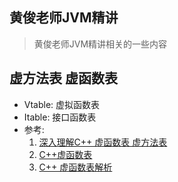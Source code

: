 黄俊老师JVM精讲
---
> 黄俊老师JVM精讲相关的一些内容
## 虚方法表 虚函数表 
* Vtable: 虚拟函数表
* Itable: 接口函数表
* 参考:
  1. [深入理解C++ 虚函数表 虚方法表](https://www.cnblogs.com/Mered1th/p/10924545.html)
  1. [C++虚函数表](https://www.cnblogs.com/yang-wen/p/6554700.html)
  1. [C++ 虚函数表解析](https://blog.csdn.net/haoel/article/details/1948051)